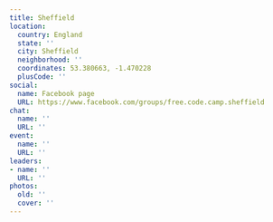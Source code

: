 ```yaml
---
title: Sheffield
location:
  country: England
  state: ''
  city: Sheffield
  neighborhood: ''
  coordinates: 53.380663, -1.470228
  plusCode: ''
social:
  name: Facebook page
  URL: https://www.facebook.com/groups/free.code.camp.sheffield
chat:
  name: ''
  URL: ''
event:
  name: ''
  URL: ''
leaders:
- name: ''
  URL: ''
photos:
  old: ''
  cover: ''
---
```

